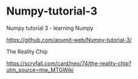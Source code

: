 # Numpy-tutorial-3
Numpy tutorial 3 - learning Numpy 

https://github.com/anumit-web/Numpy-tutorial-3/

The Reality Chip

https://scryfall.com/card/neo/74/the-reality-chip?utm_source=mw_MTGWiki



